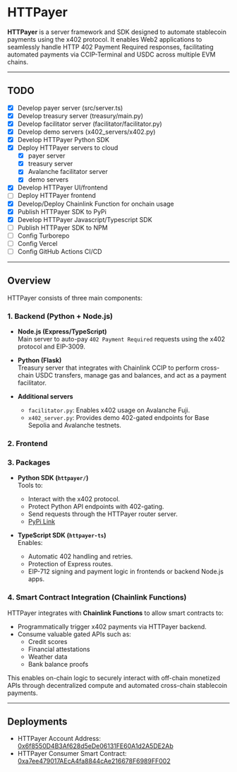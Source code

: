 # HTTPayer

**HTTPayer** is a server framework and SDK designed to automate stablecoin
payments using the x402 protocol. It enables Web2 applications to seamlessly
handle HTTP 402 Payment Required responses, facilitating automated payments via
CCIP-Terminal and USDC across multiple EVM chains.

---

## TODO

- [x] Develop payer server (src/server.ts)
- [x] Develop treasury server (treasury/main.py)
- [x] Develop facilitator server (facilitator/facilitator.py)
- [x] Develop demo servers (x402_servers/x402.py)
- [x] Develop HTTPayer Python SDK
- [x] Deploy HTTPayer servers to cloud
  - [x] payer server
  - [x] treasury server
  - [x] Avalanche facilitator server
  - [x] demo servers
- [x] Develop HTTPayer UI/frontend
- [ ] Deploy HTTPayer frontend
- [x] Develop/Deploy Chainlink Function for onchain usage
- [x] Publish HTTPayer SDK to PyPi
- [x] Develop HTTPayer Javascript/Typescript SDK
- [ ] Publish HTTPayer SDK to NPM
- [ ] Config Turborepo
- [ ] Config Vercel
- [ ] Config GitHub Actions CI/CD

---

## Overview

HTTPayer consists of three main components:

### 1. Backend (Python + Node.js)

- **Node.js (Express/TypeScript)**  
  Main server to auto-pay `402 Payment Required` requests using the x402 protocol and EIP-3009.

- **Python (Flask)**  
  Treasury server that integrates with Chainlink CCIP to perform cross-chain USDC transfers, manage gas and balances, and act as a payment facilitator.

- **Additional servers**
  - `facilitator.py`: Enables x402 usage on Avalanche Fuji.
  - `x402_server.py`: Provides demo 402-gated endpoints for Base Sepolia and Avalanche testnets.

### 2. Frontend

### 3. Packages

- **Python SDK (`httpayer/`)**  
  Tools to:

  - Interact with the x402 protocol.
  - Protect Python API endpoints with 402-gating.
  - Send requests through the HTTPayer router server.
  - [PyPi Link](https://pypi.org/project/httpayer/)

- **TypeScript SDK (`httpayer-ts`)**  
  Enables:
  - Automatic 402 handling and retries.
  - Protection of Express routes.
  - EIP-712 signing and payment logic in frontends or backend Node.js apps.

### 4. Smart Contract Integration (Chainlink Functions)

HTTPayer integrates with **Chainlink Functions** to allow smart contracts to:

- Programmatically trigger x402 payments via HTTPayer backend.
- Consume valuable gated APIs such as:
  - Credit scores
  - Financial attestations
  - Weather data
  - Bank balance proofs

This enables on-chain logic to securely interact with off-chain monetized APIs through decentralized compute and automated cross-chain stablecoin payments.

---

## Deployments

- HTTPayer Account Address: [0x6f8550D4B3Af628d5eDe06131FE60A1d2A5DE2Ab](https://sepolia.basescan.org/address/0x6f8550D4B3Af628d5eDe06131FE60A1d2A5DE2Ab)
- HTTPayer Consumer Smart Contract: [0xa7ee479017AEcA4fa8844cAe216678F6989FF002](https://sepolia.basescan.org/address/0x338937Ab9453eA2381c49C8b64E2dD2830915793)
